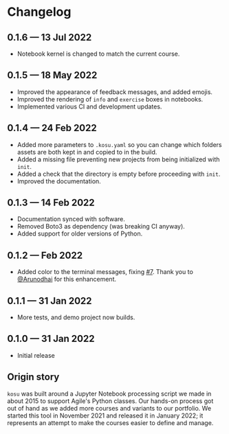 # Changelog

## 0.1.6 &mdash; 13 Jul 2022

- Notebook kernel is changed to match the current course.


## 0.1.5 &mdash; 18 May 2022

- Improved the appearance of feedback messages, and added emojis.
- Improved the rendering of `info` and `exercise` boxes in notebooks.
- Implemented various CI and development updates.


## 0.1.4 &mdash; 24 Feb 2022

- Added more parameters to `.kosu.yaml` so you can change which folders assets are both kept in and copied to in the build.
- Added a missing file preventing new projects from being initialized with `init`.
- Added a check that the directory is empty before proceeding with `init`.
- Improved the documentation.


## 0.1.3 &mdash; 14 Feb 2022

- Documentation synced with software.
- Removed Boto3 as dependency (was breaking CI anyway).
- Added support for older versions of Python.


## 0.1.2 &mdash; Feb 2022

- Added color to the terminal messages, fixing [#7](https://github.com/agilescientific/kosu/issues/7). Thank you to [@Arunodhai](https://github.com/Arunodhai) for this enhancement.


## 0.1.1 &mdash; 31 Jan 2022

- More tests, and demo project now builds.


## 0.1.0 &mdash; 31 Jan 2022

- Initial release


## Origin story

`kosu` was built around a Jupyter Notebook processing script we made in about 2015 to support Agile's Python classes. Our hands-on process got out of hand as we added more courses and variants to our portfolio. We started this tool in November 2021 and released it in January 2022; it represents an attempt to make the courses easier to define and manage.
